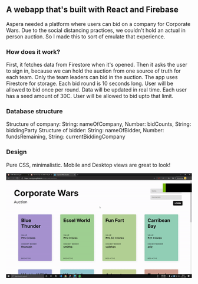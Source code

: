 ## A webapp that's built with React and Firebase

Aspera needed a platform where users can bid on a company for Corporate Wars.
Due to the social distancing practices, we couldn't hold an actual in person auction.
So I made this to sort of emulate that experience.

### How does it work?

First, it fetches data from Firestore when it's opened.
Then it asks the user to sign in, because we can hold the auction from one source of truth for each team.
Only the team leaders can bid in the auction.
The app uses Firestore for storage.
Each bid round is 10 seconds long.
User will be allowed to bid once per round.
Data will be updated in real time.
Each user has a seed amount of 30C.
User will be allowed to bid upto that limit.

### Database structure

Structure of company:
String: nameOfCompany, Number: bidCounts, String: biddingParty
Structure of bidder:
String: nameOfBidder, Number: fundsRemaining, String: currentBiddingCompany

### Design
Pure CSS, minimalistic. Mobile and Desktop views are great to look!

![](corpo-wars.gif)
